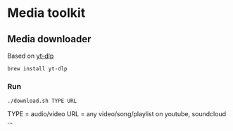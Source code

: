 # Media toolkit

## Media downloader

Based on [yt-dlp](https://github.com/yt-dlp/yt-dlp)

`brew install yt-dlp`

### Run
`./download.sh TYPE URL`

TYPE = audio/video
URL = any video/song/playlist on youtube, soundcloud ...

